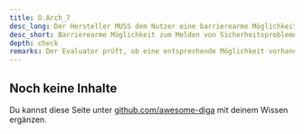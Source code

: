 ```yaml
---
title: O.Arch_7
desc_long: Der Hersteller MUSS dem Nutzer eine barrierearme Möglichkeit bereitstellen, um Sicherheitsprobleme zu melden. Die Kommunikation SOLL über einen verschlüsselten Kanal stattfinden.
desc_short: Barrierearme Möglichkeit zum Melden von Sicherheitsproblemen.    
depth: check
remarks: Der Evaluator prüft, ob eine entsprechende Möglichkeit vorhanden ist. Falls kein verschlüsselter Kanal bereitgestellt wird, ist dies in der Risikobewertung zu berücksichtigen.
---
```


## Noch keine Inhalte

Du kannst diese Seite unter [github.com/awesome-diga](https://github.com/awesome-diga/tr-faq) mit deinem Wissen ergänzen.

